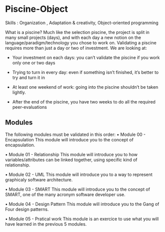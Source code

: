 # Piscine-Object
Skills : Organization , Adaptation &amp; creativity,  Object-oriented programming 

What is a piscine?
Much like the selection piscine, the project is split in many small projects (days), and
with each day a new notion on the language/paradigm/technology you chose to work on.
Validating a piscine requires more than just a day or two of investment. We are looking
at:



* Your investment on each days: you can’t validate the piscine if you work only one or two days

* Trying to turn in every day: even if something isn’t finished, it’s better to try and turn it in

* At least one weekend of work: going into the piscine shouldn’t be taken lightly.

* After the end of the piscine, you have two weeks to do all the required peer-evaluations


## Modules

The following modules must be validated in this order:
• Module 00 - Encapsulation
This module will introduce you to the concept of encapsulation.


• Module 01 - Relationship
This module will introduce you to how variables/attributes can be linked together, using specific kind of relationship.


• Module 02 - UML
This module will introduce you to a way to represent graphicaly software architecture.


• Module 03 - SMART
This module will introduce you to the concept of SMART, one of the many acronym software developer use.


• Module 04 - Design Pattern
This module will introduce you to the Gang of Four design patterns.


• Module 05 - Pratical work
This module is an exercice to use what you will have learned in the previous 5 modules.


